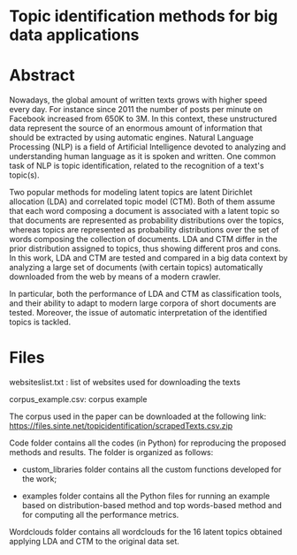 # Topic identification methods for big data applications

# Abstract
Nowadays, the global amount of written texts grows with higher speed every day. For instance since 2011 the number of posts per minute on Facebook increased from 650K to 3M. In this context, these unstructured data represent the source of an enormous amount of information that should be extracted by using automatic engines. Natural Language Processing (NLP) is a field of Artificial Intelligence devoted to analyzing and understanding human language as it is spoken and written. One common task of NLP is topic identification, related to the recognition of a text's topic(s). 
 
Two popular methods for modeling latent topics are latent Dirichlet allocation (LDA) and correlated topic model (CTM). Both of them assume that each word composing a document is associated with a latent topic so that documents are represented as probability distributions over the topics, whereas topics are represented as probability distributions over the set of words composing the collection of documents. 
LDA and CTM differ in the prior distribution assigned to topics, thus showing different pros and cons.
In this work, LDA and CTM are tested and compared in a big data context by analyzing a  large set of documents (with certain topics) automatically downloaded from the web by means of a modern crawler.

In particular,  both the performance of LDA and CTM as classification tools, and their ability to adapt to modern large corpora of short documents are tested. Moreover, the issue of automatic interpretation of the identified topics is tackled.

# Files
websiteslist.txt : list of websites used for downloading the texts 

corpus_example.csv: corpus example 

The corpus used in the paper can be downloaded at the following link: https://files.sinte.net/topicidentification/scrapedTexts.csv.zip

Code folder contains all the codes (in Python) for reproducing the proposed methods and results. The folder is organized as follows:

- custom_libraries folder contains all the custom functions developed for the work;

- examples folder contains all the Python files for running an example based on distribution-based method and top words-based method and for computing all the performance metrics.

Wordclouds folder contains all wordclouds for the 16 latent topics obtained applying LDA and CTM to the original data set.


